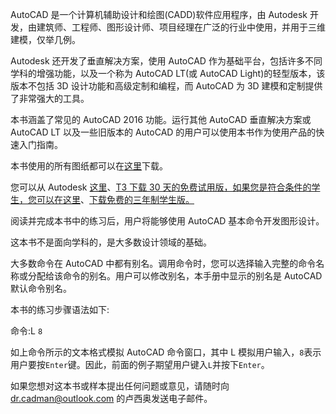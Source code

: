 AutoCAD 是一个计算机辅助设计和绘图(CADD)软件应用程序，由 Autodesk 开发，由建筑师、工程师、图形设计师、项目经理在广泛的行业中使用，并用于三维建模，仅举几例。

Autodesk 还开发了垂直解决方案，使用 AutoCAD 作为基础平台，包括许多不同学科的增强功能，以及一个称为 AutoCAD LT(或 AutoCAD Light)的轻型版本，该版本不包括 3D 设计功能和高级定制和编程，而 AutoCAD 为 3D 建模和定制提供了非常强大的工具。

本书涵盖了常见的 AutoCAD 2016 功能。运行其他 AutoCAD 垂直解决方案或 AutoCAD LT 以及一些旧版本的 AutoCAD 的用户可以使用本书作为使用产品的快速入门指南。

本书使用的所有图纸都可以在[这里](https://www.dropbox.com/s/gnzqcqjy71orl7w/AutoCAD%20Succinctly.zip?dl=0)下载。

您可以从 Autodesk [这里](http://www.autodesk.com/products/autocad/free-trial)、[T3 下载 30 天的免费试用版，如果您是符合条件的学生，您可以在这里](http://www.autodesk.com/products/autocad/free-trial)、[下载免费的三年制学生版](http://www.autodesk.com/education/free-software/autocad)[。](http://www.autodesk.com/education/free-software/autocad)

阅读并完成本书中的练习后，用户将能够使用 AutoCAD 基本命令开发图形设计。

这本书不是面向学科的，是大多数设计领域的基础。

大多数命令在 AutoCAD 中都有别名。调用命令时，您可以选择输入完整的命令名称或分配给该命令的别名。用户可以修改别名，本手册中显示的别名是 AutoCAD 默认命令别名。

本书的练习步骤语法如下:

命令:L `8`

如上命令所示的文本格式模拟 AutoCAD 命令窗口，其中 L 模拟用户输入，`8`表示用户要按`Enter`键。因此，前面的例子期望用户键入`L`并按下`Enter`。

如果您想对这本书或样本提出任何问题或意见，请随时向 dr.cadman@outlook.com 的卢西奥发送电子邮件。